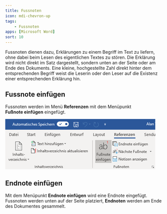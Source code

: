 ```yaml
---
title: Fussnoten
icon: mdi-chevron-up
tags:
    - Fussnoten
apps: [Microsoft Word]
sort: 10
---
```




Fussnoten dienen dazu, Erklärungen zu einem Begriff im Text zu liefern, ohne dabei beim Lesen des eigentlichen Textes zu stören. Die Erklärung wird nicht direkt im Satz dargestellt, sondern unten an der Seite oder am Ende des Dokuments. Eine kleine, hochgestellte Zahl direkt hinter dem entsprechenden Begriff weist die Leserin oder den Leser auf die Existenz einer entsprechenden Erklärung hin.

## Fussnote einfügen

Fussnoten werden im Menü __Referenzen__ mit dem Menüpunkt __Fußnote&nbsp;einfügen__ eingefügt.

![Fussnote einfügen](./fussnote-einfuegen.png)

## Endnote einfügen

Mit dem Menüpunkt __Endnote&nbsp;einfügen__ wird eine Endnote eingefügt. Fussnoten werden unten auf der Seite platziert, **Endnoten** werden am Ende des Dokumentes gesammelt.
